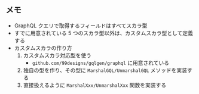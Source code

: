## メモ
- GraphQL クエリで取得するフィールドはすべてスカラ型
- すでに用意されている 5 つのスカラ型以外は、カスタムスカラ型として定義する
- カスタムスカラの作り方
    1. カスタムスカラ対応型を使う
        - `github.com/99designs/gqlgen/graphql` に用意されている
    2. 独自の型を作り、その型に `MarshalGQL/UnmarshalGQL` メソッドを実装する
    3. 直接扱えるように `MarshalXxx/UnmarshalXxx` 関数を実装する
